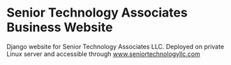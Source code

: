 # Senior Technology Associates Business Website

Django website for Senior Technology Associates LLC. Deployed on private Linux server and accessible through www.seniortechnologyllc.com
